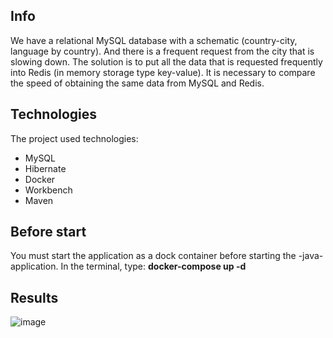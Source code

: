 ## Info
We have a relational MySQL database with a schematic (country-city, language by country). And there is a frequent request from the city that is slowing down. The solution is to put all the data that is requested frequently into Redis (in memory storage type key-value). 
It is necessary to compare the speed of obtaining the same data from MySQL and Redis.

## Technologies
The project used technologies:
* MySQL
* Hibernate 
* Docker
* Workbench
* Maven

## Before start
You must start the application as a dock container before starting the -java-application. In the terminal, type: **docker-compose up -d**

## Results
![image](https://github.com/ViperAnna/hibernate_FinalProject/assets/122033767/54d809d8-accc-41a9-9993-b8c1c4bae32b)
